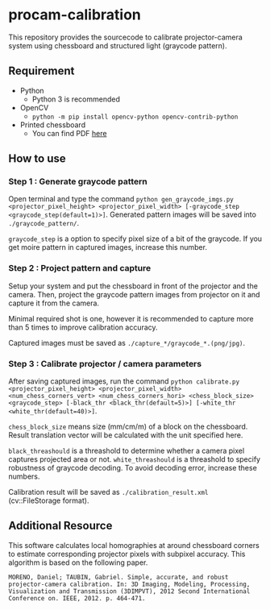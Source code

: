 # procam-calibration

This repository provides the sourcecode to calibrate projector-camera system using chessboard and structured light (graycode pattern).

## Requirement

* Python
    * Python 3 is recommended
* OpenCV
    * `python -m pip install opencv-python opencv-contrib-python`
* Printed chessboard
    * You can find PDF [here](http://oencv.jp/sample/pics/chesspattern_7x10.pdf)

## How to use
### Step 1 : Generate graycode pattern

Open terminal and type the command `python gen_graycode_imgs.py <projector_pixel_height> <projector_pixel_width> [-graycode_step <graycode_step(default=1)>]`.
Generated pattern images will be saved into `./graycode_pattern/`.

`graycode_step` is a option to specify pixel size of a bit of the graycode.
If you get moire pattern in captured images, increase this number.

### Step 2 : Project pattern and capture

Setup your system and put the chessboard in front of the projector and the camera.
Then, project the graycode pattern images from projector on it and capture it from the camera.

Minimal required shot is one, however it is recommended to capture more than 5 times to improve calibration accuracy.

Captured images must be saved as `./capture_*/graycode_*.(png/jpg)`.

### Step 3 : Calibrate projector / camera parameters

After saving captured images, run the command `python calibrate.py <projector_pixel_height> <projector_pixel_width> <num_chess_corners_vert> <num_chess_corners_hori> <chess_block_size> <graycode_step> [-black_thr <black_thr(default=5)>] [-white_thr <white_thr(default=40)>]`.

`chess_block_size` means size (mm/cm/m) of a block on the chessboard.
Result translation vector will be calculated with the unit specified here.

`black_threashould` is a threashold to determine whether a camera pixel captures projected area or not.
`white_threashould` is a threashold to specify robustness of graycode decoding.
To avoid decoding error, increase these numbers.

Calibration result will be saved as `./calibration_result.xml` (cv::FileStorage format).

## Additional Resource

This software calculates local homographies at around chessboard corners to estimate corresponding projector pixels with subpixel accuracy.
This algorithm is based on the following paper.

```
MORENO, Daniel; TAUBIN, Gabriel. Simple, accurate, and robust projector-camera calibration. In: 3D Imaging, Modeling, Processing, Visualization and Transmission (3DIMPVT), 2012 Second International Conference on. IEEE, 2012. p. 464-471.
```
